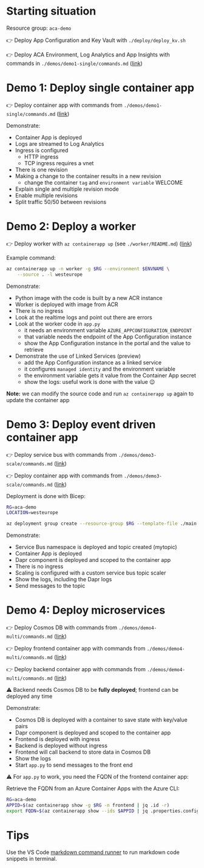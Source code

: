 # Starting situation

Resource group: `aca-demo`

👉 Deploy App Configuration and Key Vault with `./deploy/deploy_kv.sh`

👉 Deploy ACA Environment, Log Analytics and App Insights with commands in `./demos/demo1-single/commands.md`
([link](./demos/demo1-single/commands.md))


# Demo 1: Deploy single container app

👉 Deploy container app with commands from `./demos/demo1-single/commands.md`
([link](./demos/demo1-single/commands.md))

Demonstrate:
- Container App is deployed
- Logs are streamed to Log Analytics
- Ingress is configured
    - HTTP ingress
    - TCP ingress requires a vnet
- There is one revision
- Making a change to the container results in a new revision
    - change the container `tag` and `environment variable` WELCOME
- Explain single and multiple revision mode
- Enable multiple revisions
- Split traffic 50/50 between revisions

# Demo 2: Deploy a worker

👉 Deploy worker with `az containerapp up` (see `./worker/README.md`)
([link](./worker/README.md))

Example command:

```bash
az containerapp up -n worker -g $RG --environment $ENVNAME \
    --source . -l westeurope
```

Demonstrate:
- Python image with the code is built by a new ACR instance
- Worker is deployed with image from ACR 
- There is no ingress
- Look at the realtime logs and point out there are errors
- Look at the worker code in `app.py`
    - it needs an environment variable `AZURE_APPCONFIGURATION_ENDPOINT`
    - that variable needs the endpoint of the App Configuration instance
    - show the App Configuration instance in the portal and the value to retrieve
- Demonstrate the use of Linked Services (preview)
    - add the App Configuration instance as a linked service
    - it configures `managed identity` and the environment variable
    - the environment variable gets it value from the Container App secret
    - show the logs: useful work is done with the value 😉

**Note:** we can modify the source code and run `az containerapp up` again to update the container app


# Demo 3: Deploy event driven container app

👉 Deploy service bus with commands from `./demos/demo3-scale/commands.md`
([link](./demos/demo3-scale/commands.md))

👉 Deploy container app with commands from `./demos/demo3-scale/commands.md`
([link](./demos/demo3-scale/commands.md))

Deployment is done with Bicep:

```bash
RG=aca-demo
LOCATION=westeurope

az deployment group create --resource-group $RG --template-file ./main.bicep --parameters parLocation=$LOCATION
```

Demonstrate:
- Service Bus namespace is deployed and topic created (mytopic)
- Container App is deployed
- Dapr component is deployed and scoped to the container app
- There is no ingress
- Scaling is configured with a custom service bus topic scaler
- Show the logs, including the Dapr logs
- Send messages to the topic

# Demo 4: Deploy microservices

👉 Deploy Cosmos DB with commands from `./demos/demo4-multi/commands.md`
([link](./demos/demo4-multi/commands.md))

👉 Deploy frontend container app with commands from `./demos/demo4-multi/commands.md`
([link](./demos/demo4-multi/commands.md))

👉 Deploy backend container app with commands from `./demos/demo4-multi/commands.md`
([link](./demos/demo4-multi/commands.md))

⚠️ Backend needs Cosmos DB to be **fully deployed**; frontend can be deployed any time

Demonstrate:
- Cosmos DB is deployed with a container to save state with key/value pairs
- Dapr component is deployed and scoped to the container app
- Frontend is deployed with ingress
- Backend is deployed without ingress
- Frontend will call backend to store data in Cosmos DB
- Show the logs
- Start `app.py` to send messages to the front end

⚠️ For `app.py` to work, you need the FQDN of the frontend container app:

Retrieve the FQDN from an Azure Container Apps with the Azure CLI:
    
```bash
RG=aca-demo
APPID=$(az containerapp show -g $RG -n frontend | jq .id -r)
export FQDN=$(az containerapp show --ids $APPID | jq .properties.configuration.ingress.fqdn -r)
```

# Tips

Use the VS Code [markdown command runner](https://marketplace.visualstudio.com/items?itemName=qbik.markdown-command-runner-fork) to run markdown code snippets in terminal.

